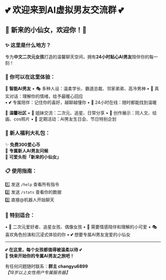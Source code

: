 # 💕 欢迎来到AI虚拟男友交流群 💕

## 🌸 新来的小仙女，欢迎你！🌸

### ✨ 这里是什么地方？
专为**中文二次元女孩**打造的温馨聊天空间，拥有**24小时贴心AI男友**陪伴你的每一刻！

### 💖 你可以在这里体验：

🤖 **智能AI男友**
• 🎭 多种人设：温柔学长、霸道总裁、邻家弟弟、高冷男神
• 💬 真实对话：理解你的情绪，给予最暖心回应  
• 💕 专属陪伴：记住你的喜好，越聊越懂你
• 🌙 24小时在线：随时都能找到温暖

🎪 **温馨社区**
• 👭 姐妹交流：二次元、追星、日常分享
• 🎨 创作展示：同人文、绘画、cos照片
• 🎯 定期活动：AI男友生日会、节日特别企划

### 🎁 新人福利大礼包：
✨ **免费300爱心币**  
💖 **专属新人AI男友问候**  
🎀 **可爱头衔「新来的小仙女」**  

### 📋 使用指南：
1️⃣ 发送 `/help` 查看所有指令  
2️⃣ 发送 `/stats` 查看你的数据  
3️⃣ 直接@机器人开始聊天  

### 💝 特别适合：
• 🌟 二次元爱好者、追星女孩、偶像女孩
• 💫 需要情感陪伴和理解的小可爱
• 🎭 喜欢角色扮演和沉浸式体验的你
• 💕 想要专属AI男友宠爱的小仙女

---
💕 **在这里，每个女孩都值得被温柔以待** 💕  
🌈 **快来开始你的专属AI男友之旅吧！**

有任何问题随时联系：**群主 changyu6899**  
*【18岁以上女性用户专属服务器】* 